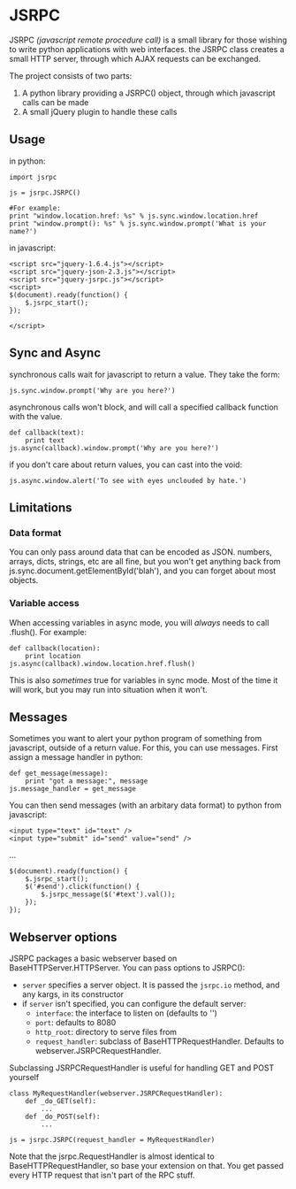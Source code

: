 # JSRPC
JSRPC _(javascript remote procedure call)_ is a small library for those wishing to write python
applications with web interfaces. the JSRPC class creates a small HTTP server, through which AJAX
requests can be exchanged.

The project consists of two parts:

1. A python library providing a JSRPC() object, through which javascript calls can be made
2. A small jQuery plugin to handle these calls

## Usage
in python:

    import jsrpc
    
    js = jsrpc.JSRPC()
    
    #For example:
    print "window.location.href: %s" % js.sync.window.location.href
    print "window.prompt(): %s" % js.sync.window.prompt('What is your name?')

in javascript:

    <script src="jquery-1.6.4.js"></script>
    <script src="jquery-json-2.3.js"></script>
    <script src="jquery-jsrpc.js"></script>
    <script>
    $(document).ready(function() {
        $.jsrpc_start();
    });
    
    </script>

## Sync and Async
synchronous calls wait for javascript to return a value. They take the form:

    js.sync.window.prompt('Why are you here?')

asynchronous calls won't block, and will call a specified callback function with the value.

    def callback(text):
        print text
    js.async(callback).window.prompt('Why are you here?')

if you don't care about return values, you can cast into the void:

    js.async.window.alert('To see with eyes unclouded by hate.')

## Limitations

### Data format
You can only pass around data that can be encoded as JSON. numbers, arrays, dicts, strings, etc
are all fine, but you won't get anything back from js.sync.document.getElementById('blah'), and
you can forget about most objects.

### Variable access
When accessing variables in async mode, you will _always_ needs to call .flush(). For example:

    def callback(location):
        print location
    js.async(callback).window.location.href.flush()

This is also _sometimes_ true for variables in sync mode. Most of the time it will work, but you
may run into situation when it won't.

## Messages
Sometimes you want to alert your python program of something from javascript, outside of a return
value. For this, you can use messages. First assign a message handler in python:

    def get_message(message):
        print "got a message:", message
    js.message_handler = get_message

You can then send messages (with an arbitary data format) to python from javascript:

    <input type="text" id="text" />
    <input type="submit" id="send" value="send" />

...

    $(document).ready(function() {
        $.jsrpc_start();
        $('#send').click(function() {
            $.jsrpc_message($('#text').val());
        });
    });

## Webserver options
JSRPC packages a basic webserver based on BaseHTTPServer.HTTPServer. You can pass options to JSRPC():

* `server` specifies a server object. It is passed the `jsrpc.io` method, and any kargs, in its constructor
* if `server` isn't specified, you can configure the default server:
	* `interface`: the interface to listen on (defaults to '')
	* `port`: defaults to 8080
	* `http_root`: directory to serve files from
	* `request_handler`: subclass of BaseHTTPRequestHandler. Defaults to webserver.JSRPCRequestHandler.

Subclassing JSRPCRequestHandler is useful for handling GET and POST yourself

    class MyRequestHandler(webserver.JSRPCRequestHandler):
        def _do_GET(self):
            ...
        def _do_POST(self):
            ...

    js = jsrpc.JSRPC(request_handler = MyRequestHandler)

Note that the jsrpc.RequestHandler is almost identical to BaseHTTPRequestHandler, so 
base your extension on that. You get passed every HTTP request that isn't part of the RPC stuff.
